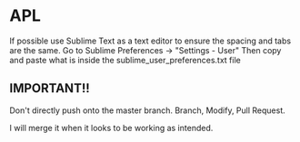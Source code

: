 # APL

If possible use Sublime Text as a text editor to ensure the spacing and tabs are the same.
Go to Sublime Preferences -> "Settings - User"
Then copy and paste what is inside the sublime_user_preferences.txt file


## IMPORTANT!!
Don't directly push onto the master branch.
Branch, Modify, Pull Request.

I will merge it when it looks to be working as intended.
